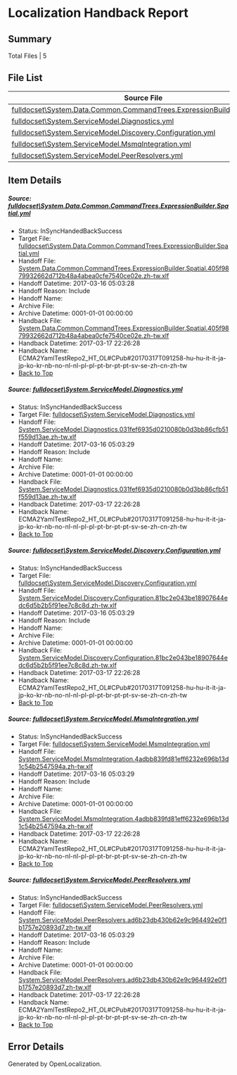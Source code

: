 # <a name='report-top'></a> Localization Handback Report

## Summary
 Total Files | 5

## File List
 Source File | Status | Details 
 ----------- | ------ | ------- 
 [fulldocset\System.Data.Common.CommandTrees.ExpressionBuilder.Spatial.yml](https://github.com/OpenLocalizationTestOrg/ECMA2YamlTestRepo2/blob/9a577bbd8ead778fd4723fbdbce691e69b3b14d4/fulldocset/System.Data.Common.CommandTrees.ExpressionBuilder.Spatial.yml) | InSyncHandedBackSuccess | [Details](#bed6dd14c9e2c9a8e0b77c01b89ba585a99e147b76353)
 [fulldocset\System.ServiceModel.Diagnostics.yml](https://github.com/OpenLocalizationTestOrg/ECMA2YamlTestRepo2/blob/9a577bbd8ead778fd4723fbdbce691e69b3b14d4/fulldocset/System.ServiceModel.Diagnostics.yml) | InSyncHandedBackSuccess | [Details](#a02e043871967b21d343354058690c71fae423da80655)
 [fulldocset\System.ServiceModel.Discovery.Configuration.yml](https://github.com/OpenLocalizationTestOrg/ECMA2YamlTestRepo2/blob/9a577bbd8ead778fd4723fbdbce691e69b3b14d4/fulldocset/System.ServiceModel.Discovery.Configuration.yml) | InSyncHandedBackSuccess | [Details](#d7ec1feb6eacbad89e7d118200912cd048c1b65980682)
 [fulldocset\System.ServiceModel.MsmqIntegration.yml](https://github.com/OpenLocalizationTestOrg/ECMA2YamlTestRepo2/blob/9a577bbd8ead778fd4723fbdbce691e69b3b14d4/fulldocset/System.ServiceModel.MsmqIntegration.yml) | InSyncHandedBackSuccess | [Details](#588e6d5f3b0bc7543b3690eae2d046993e03ddbb80809)
 [fulldocset\System.ServiceModel.PeerResolvers.yml](https://github.com/OpenLocalizationTestOrg/ECMA2YamlTestRepo2/blob/9a577bbd8ead778fd4723fbdbce691e69b3b14d4/fulldocset/System.ServiceModel.PeerResolvers.yml) | InSyncHandedBackSuccess | [Details](#2ad3d7eb816884577bd1e63ab65f18cd3c20cbca80849)

## Item Details
##### <a name='bed6dd14c9e2c9a8e0b77c01b89ba585a99e147b76353'></a> Source: [fulldocset\System.Data.Common.CommandTrees.ExpressionBuilder.Spatial.yml](https://github.com/OpenLocalizationTestOrg/ECMA2YamlTestRepo2/blob/9a577bbd8ead778fd4723fbdbce691e69b3b14d4/fulldocset/System.Data.Common.CommandTrees.ExpressionBuilder.Spatial.yml)
* Status: InSyncHandedBackSuccess
* Target File: [fulldocset\System.Data.Common.CommandTrees.ExpressionBuilder.Spatial.yml](https://github.com/OpenLocalizationTestOrg/ECMA2YamlTestRepo2.zh-tw/blob/5c42e4f371f9904e6815427d7e05176466a90e3c/fulldocset/System.Data.Common.CommandTrees.ExpressionBuilder.Spatial.yml)
* Handoff File: [System.Data.Common.CommandTrees.ExpressionBuilder.Spatial.405f9879932662d712b48a4abea0cfe7540ce02e.zh-tw.xlf](https://github.com/OpenLocalizationTestOrg/ECMA2YamlTestRepo2.handoff/blob/cadaade5a6583edb23c7e6a2d3872233c1bf5168/ol-handoff/OpenLocalizationTestOrg/ECMA2YamlTestRepo2.zh-tw/master/fulldocset/System.Data.Common.CommandTrees.ExpressionBuilder.Spatial.405f9879932662d712b48a4abea0cfe7540ce02e.zh-tw.xlf)
* Handoff Datetime: 2017-03-16 05:03:28
* Handoff Reason: Include
* Handoff Name: 
* Archive File: 
* Archive Datetime: 0001-01-01 00:00:00
* Handback File: [System.Data.Common.CommandTrees.ExpressionBuilder.Spatial.405f9879932662d712b48a4abea0cfe7540ce02e.zh-tw.xlf](https://github.com/OpenLocalizationTestOrg/ECMA2YamlTestRepo2.handback/blob/e28dd91531fa7fefbb2dc4f01583d7159806a50b/ol-handback/OpenLocalizationTestOrg/ECMA2YamlTestRepo2.zh-tw/master/fulldocset/System.Data.Common.CommandTrees.ExpressionBuilder.Spatial.405f9879932662d712b48a4abea0cfe7540ce02e.zh-tw.xlf)
* Handback Datetime: 2017-03-17 22:26:28
* Handback Name: ECMA2YamlTestRepo2_HT_OL#CPub#20170317T091258-hu-hu-it-it-ja-jp-ko-kr-nb-no-nl-nl-pl-pl-pt-br-pt-pt-sv-se-zh-cn-zh-tw
* [Back to Top](#report-top)

##### <a name='a02e043871967b21d343354058690c71fae423da80655'></a> Source: [fulldocset\System.ServiceModel.Diagnostics.yml](https://github.com/OpenLocalizationTestOrg/ECMA2YamlTestRepo2/blob/9a577bbd8ead778fd4723fbdbce691e69b3b14d4/fulldocset/System.ServiceModel.Diagnostics.yml)
* Status: InSyncHandedBackSuccess
* Target File: [fulldocset\System.ServiceModel.Diagnostics.yml](https://github.com/OpenLocalizationTestOrg/ECMA2YamlTestRepo2.zh-tw/blob/5c42e4f371f9904e6815427d7e05176466a90e3c/fulldocset/System.ServiceModel.Diagnostics.yml)
* Handoff File: [System.ServiceModel.Diagnostics.031fef6935d0210080b0d3bb86cfb51f559d13ae.zh-tw.xlf](https://github.com/OpenLocalizationTestOrg/ECMA2YamlTestRepo2.handoff/blob/cadaade5a6583edb23c7e6a2d3872233c1bf5168/ol-handoff/OpenLocalizationTestOrg/ECMA2YamlTestRepo2.zh-tw/master/fulldocset/System.ServiceModel.Diagnostics.031fef6935d0210080b0d3bb86cfb51f559d13ae.zh-tw.xlf)
* Handoff Datetime: 2017-03-16 05:03:29
* Handoff Reason: Include
* Handoff Name: 
* Archive File: 
* Archive Datetime: 0001-01-01 00:00:00
* Handback File: [System.ServiceModel.Diagnostics.031fef6935d0210080b0d3bb86cfb51f559d13ae.zh-tw.xlf](https://github.com/OpenLocalizationTestOrg/ECMA2YamlTestRepo2.handback/blob/e28dd91531fa7fefbb2dc4f01583d7159806a50b/ol-handback/OpenLocalizationTestOrg/ECMA2YamlTestRepo2.zh-tw/master/fulldocset/System.ServiceModel.Diagnostics.031fef6935d0210080b0d3bb86cfb51f559d13ae.zh-tw.xlf)
* Handback Datetime: 2017-03-17 22:26:28
* Handback Name: ECMA2YamlTestRepo2_HT_OL#CPub#20170317T091258-hu-hu-it-it-ja-jp-ko-kr-nb-no-nl-nl-pl-pl-pt-br-pt-pt-sv-se-zh-cn-zh-tw
* [Back to Top](#report-top)

##### <a name='d7ec1feb6eacbad89e7d118200912cd048c1b65980682'></a> Source: [fulldocset\System.ServiceModel.Discovery.Configuration.yml](https://github.com/OpenLocalizationTestOrg/ECMA2YamlTestRepo2/blob/9a577bbd8ead778fd4723fbdbce691e69b3b14d4/fulldocset/System.ServiceModel.Discovery.Configuration.yml)
* Status: InSyncHandedBackSuccess
* Target File: [fulldocset\System.ServiceModel.Discovery.Configuration.yml](https://github.com/OpenLocalizationTestOrg/ECMA2YamlTestRepo2.zh-tw/blob/5c42e4f371f9904e6815427d7e05176466a90e3c/fulldocset/System.ServiceModel.Discovery.Configuration.yml)
* Handoff File: [System.ServiceModel.Discovery.Configuration.81bc2e043be18907644edc6d5b2b5f91ee7c8c8d.zh-tw.xlf](https://github.com/OpenLocalizationTestOrg/ECMA2YamlTestRepo2.handoff/blob/cadaade5a6583edb23c7e6a2d3872233c1bf5168/ol-handoff/OpenLocalizationTestOrg/ECMA2YamlTestRepo2.zh-tw/master/fulldocset/System.ServiceModel.Discovery.Configuration.81bc2e043be18907644edc6d5b2b5f91ee7c8c8d.zh-tw.xlf)
* Handoff Datetime: 2017-03-16 05:03:29
* Handoff Reason: Include
* Handoff Name: 
* Archive File: 
* Archive Datetime: 0001-01-01 00:00:00
* Handback File: [System.ServiceModel.Discovery.Configuration.81bc2e043be18907644edc6d5b2b5f91ee7c8c8d.zh-tw.xlf](https://github.com/OpenLocalizationTestOrg/ECMA2YamlTestRepo2.handback/blob/e28dd91531fa7fefbb2dc4f01583d7159806a50b/ol-handback/OpenLocalizationTestOrg/ECMA2YamlTestRepo2.zh-tw/master/fulldocset/System.ServiceModel.Discovery.Configuration.81bc2e043be18907644edc6d5b2b5f91ee7c8c8d.zh-tw.xlf)
* Handback Datetime: 2017-03-17 22:26:28
* Handback Name: ECMA2YamlTestRepo2_HT_OL#CPub#20170317T091258-hu-hu-it-it-ja-jp-ko-kr-nb-no-nl-nl-pl-pl-pt-br-pt-pt-sv-se-zh-cn-zh-tw
* [Back to Top](#report-top)

##### <a name='588e6d5f3b0bc7543b3690eae2d046993e03ddbb80809'></a> Source: [fulldocset\System.ServiceModel.MsmqIntegration.yml](https://github.com/OpenLocalizationTestOrg/ECMA2YamlTestRepo2/blob/9a577bbd8ead778fd4723fbdbce691e69b3b14d4/fulldocset/System.ServiceModel.MsmqIntegration.yml)
* Status: InSyncHandedBackSuccess
* Target File: [fulldocset\System.ServiceModel.MsmqIntegration.yml](https://github.com/OpenLocalizationTestOrg/ECMA2YamlTestRepo2.zh-tw/blob/5c42e4f371f9904e6815427d7e05176466a90e3c/fulldocset/System.ServiceModel.MsmqIntegration.yml)
* Handoff File: [System.ServiceModel.MsmqIntegration.4adbb839fd81eff6232e696b13d1c54b2547594a.zh-tw.xlf](https://github.com/OpenLocalizationTestOrg/ECMA2YamlTestRepo2.handoff/blob/cadaade5a6583edb23c7e6a2d3872233c1bf5168/ol-handoff/OpenLocalizationTestOrg/ECMA2YamlTestRepo2.zh-tw/master/fulldocset/System.ServiceModel.MsmqIntegration.4adbb839fd81eff6232e696b13d1c54b2547594a.zh-tw.xlf)
* Handoff Datetime: 2017-03-16 05:03:29
* Handoff Reason: Include
* Handoff Name: 
* Archive File: 
* Archive Datetime: 0001-01-01 00:00:00
* Handback File: [System.ServiceModel.MsmqIntegration.4adbb839fd81eff6232e696b13d1c54b2547594a.zh-tw.xlf](https://github.com/OpenLocalizationTestOrg/ECMA2YamlTestRepo2.handback/blob/e28dd91531fa7fefbb2dc4f01583d7159806a50b/ol-handback/OpenLocalizationTestOrg/ECMA2YamlTestRepo2.zh-tw/master/fulldocset/System.ServiceModel.MsmqIntegration.4adbb839fd81eff6232e696b13d1c54b2547594a.zh-tw.xlf)
* Handback Datetime: 2017-03-17 22:26:28
* Handback Name: ECMA2YamlTestRepo2_HT_OL#CPub#20170317T091258-hu-hu-it-it-ja-jp-ko-kr-nb-no-nl-nl-pl-pl-pt-br-pt-pt-sv-se-zh-cn-zh-tw
* [Back to Top](#report-top)

##### <a name='2ad3d7eb816884577bd1e63ab65f18cd3c20cbca80849'></a> Source: [fulldocset\System.ServiceModel.PeerResolvers.yml](https://github.com/OpenLocalizationTestOrg/ECMA2YamlTestRepo2/blob/9a577bbd8ead778fd4723fbdbce691e69b3b14d4/fulldocset/System.ServiceModel.PeerResolvers.yml)
* Status: InSyncHandedBackSuccess
* Target File: [fulldocset\System.ServiceModel.PeerResolvers.yml](https://github.com/OpenLocalizationTestOrg/ECMA2YamlTestRepo2.zh-tw/blob/5c42e4f371f9904e6815427d7e05176466a90e3c/fulldocset/System.ServiceModel.PeerResolvers.yml)
* Handoff File: [System.ServiceModel.PeerResolvers.ad6b23db430b62e9c964492e0f1b1757e20893d7.zh-tw.xlf](https://github.com/OpenLocalizationTestOrg/ECMA2YamlTestRepo2.handoff/blob/cadaade5a6583edb23c7e6a2d3872233c1bf5168/ol-handoff/OpenLocalizationTestOrg/ECMA2YamlTestRepo2.zh-tw/master/fulldocset/System.ServiceModel.PeerResolvers.ad6b23db430b62e9c964492e0f1b1757e20893d7.zh-tw.xlf)
* Handoff Datetime: 2017-03-16 05:03:29
* Handoff Reason: Include
* Handoff Name: 
* Archive File: 
* Archive Datetime: 0001-01-01 00:00:00
* Handback File: [System.ServiceModel.PeerResolvers.ad6b23db430b62e9c964492e0f1b1757e20893d7.zh-tw.xlf](https://github.com/OpenLocalizationTestOrg/ECMA2YamlTestRepo2.handback/blob/e28dd91531fa7fefbb2dc4f01583d7159806a50b/ol-handback/OpenLocalizationTestOrg/ECMA2YamlTestRepo2.zh-tw/master/fulldocset/System.ServiceModel.PeerResolvers.ad6b23db430b62e9c964492e0f1b1757e20893d7.zh-tw.xlf)
* Handback Datetime: 2017-03-17 22:26:28
* Handback Name: ECMA2YamlTestRepo2_HT_OL#CPub#20170317T091258-hu-hu-it-it-ja-jp-ko-kr-nb-no-nl-nl-pl-pl-pt-br-pt-pt-sv-se-zh-cn-zh-tw
* [Back to Top](#report-top)


## Error Details

Generated by OpenLocalization.
